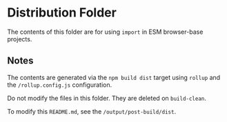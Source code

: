 Distribution Folder
===================

The contents of this folder are for using `import` in ESM
browser-base projects.


Notes
-----

The contents are generated via the `npm build dist` target using
`rollup` and the `/rollup.config.js` configuration.

Do not modify the files in this folder. They are deleted on `build-clean`.

To modify this `README.md`, see the `/output/post-build/dist`.
